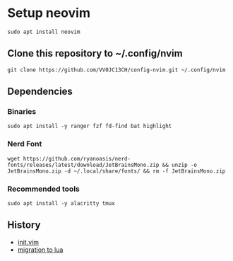 # Setup neovim

```fish
sudo apt install neovim
```

## Clone this repository to ~/.config/nvim

```fish
git clone https://github.com/VV0JC13CH/config-nvim.git ~/.config/nvim
```

## Dependencies
### Binaries
```fish
sudo apt install -y ranger fzf fd-find bat highlight
```
### Nerd Font
```fish
wget https://github.com/ryanoasis/nerd-fonts/releases/latest/download/JetBrainsMono.zip && unzip -o JetBrainsMono.zip -d ~/.local/share/fonts/ && rm -f JetBrainsMono.zip
```
### Recommended tools
```fish
sudo apt install -y alacritty tmux
```

## History
- [init.vim](https://github.com/VV0JC13CH/config-nvim/tree/1.0)
- [migration to lua](https://github.com/VV0JC13CH/config-nvim/tree/0cea1e5f8fea56698aa7036fb4449cdf5f721bfe)
